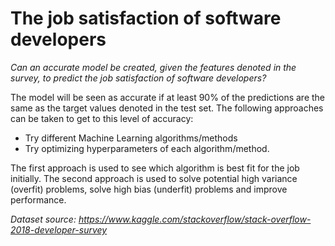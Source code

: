 # The job satisfaction of software developers

*Can an accurate model be created, given the features denoted in the survey, to predict the job satisfaction of software developers?*

The model will be seen as accurate if at least 90% of the predictions are the same as the target values denoted in the test set. The following approaches can be taken to get to this level of accuracy:
+	Try different Machine Learning algorithms/methods
+	Try optimizing hyperparameters of each algorithm/method.

The first approach is used to see which algorithm is best fit for the job initially. The second approach is used to solve potential high variance (overfit) problems, solve high bias (underfit) problems and improve performance.

*Dataset source: https://www.kaggle.com/stackoverflow/stack-overflow-2018-developer-survey*
